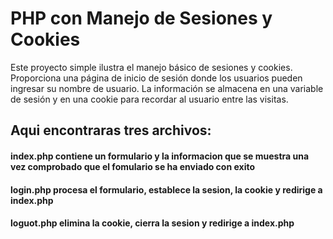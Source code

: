 # PHP con Manejo de Sesiones y Cookies

Este proyecto simple ilustra el manejo básico de sesiones y cookies. Proporciona una página de inicio de sesión donde los usuarios pueden ingresar su nombre de usuario. La información se almacena en una variable de sesión y en una cookie para recordar al usuario entre las visitas.

## Aqui encontraras tres archivos:
#### index.php contiene un formulario y la informacion que se muestra una vez comprobado que el fomulario se ha enviado con exito
#### login.php procesa el formulario, establece la sesion, la cookie y redirige a index.php
#### loguot.php elimina la cookie, cierra la sesion y redirige a index.php
